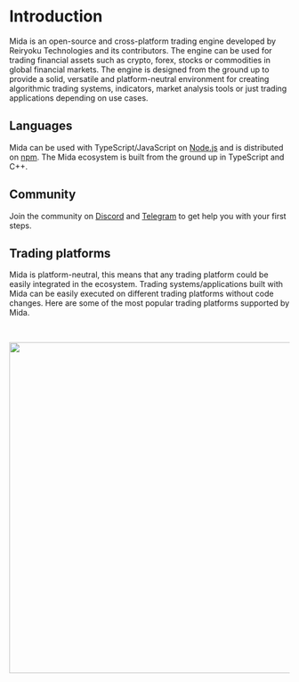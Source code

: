 # Introduction
Mida is an open-source and cross-platform trading engine developed by Reiryoku Technologies and its contributors.
The engine can be used for trading financial assets such as crypto, forex, stocks or commodities
in global financial markets. The engine is designed from the ground up to provide a solid, versatile
and platform-neutral environment for creating algorithmic trading systems, indicators, market analysis tools
or just trading applications depending on use cases.

## Languages
Mida can be used with TypeScript/JavaScript on [Node.js](https://nodejs.org) and
is distributed on [npm](https://www.npmjs.com).
The Mida ecosystem is built from the ground up in TypeScript and C++.

## Community
Join the community on [Discord](https://discord.gg/cKyWTUsr3q) and [Telegram](https://t.me/joinmida)
to get help you with your first steps.

## Trading platforms
Mida is platform-neutral, this means that any trading platform could
be easily integrated in the ecosystem. Trading systems/applications built with Mida can be
easily executed on different trading platforms without code changes. Here are some of the most
popular trading platforms supported by Mida.

<br>
<p align="center"> 
    <img src="/featured-platforms.svg" alt="" width="594px">
</p>
